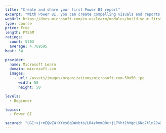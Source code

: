 ```yaml
---
title: "Create and share your first Power BI report"
excerpt: "With Power BI, you can create compelling visuals and reports. In this module, you learn how to use Power BI Desktop to connect to data, build visuals, and create a report that you can share with others in your organization. You then learn how to publish the report to the Power BI service, so that others can see your insights and benefit from your work."
webUrl: https://docs.microsoft.com/en-us/learn/modules/build-your-first-power-bi-report/
type: course
price: Free
length: PT55M
ratings:
  count: 5703
  average: 4.769595
heat: 54

provider:
  name: Microsoft Learn
  domain: microsoft.com
  images:
    - url: /assets/images/organizations/microsoft.com-50x50.jpg
      width: 50
      height: 50

levels:
  - Beginner

topics:
  - Power BI

secured: "UGI+xj+mEQwZW+XYes6qOWxbto/LR4zhmmO8c+jL7Vht1hVgdL6Nq7tln2JwXjtfSf6tFIgNme2oFTZ/7/xxZoJxiYXAr/HHOSwYXHfFW2GCTkK0Q4U8KRHEfllaAECmMKHpvYjZEreTG2OtPwkIz71HnBiIifw8RThCJ0/Ytv9ChDd8zwljUQNUX8MTj9hwW8mRVK6XPRKv1xuxt+qSwgrbRzfIFJkq4WEwLyi3xPJdI3wrQzttMmH9kPH924KYCApAw3dzBAKYY5f5HPfyQClpHw5+MfEe/HhAPD3FObjrCI5wWghEI/vLGbCFbv4qnd8Y0LttLbghHqTk7Sx2cTulYusNowogk1pDOnPWg1uLMF4ygHniHC1n1OF+NxNhMVEdwM4oqYUZCXdYbn4AbyS+uL4dTztkIf3wPvrRaCQ=;ZpsUix0HplGQowVkI7T9Lg=="
---
```


